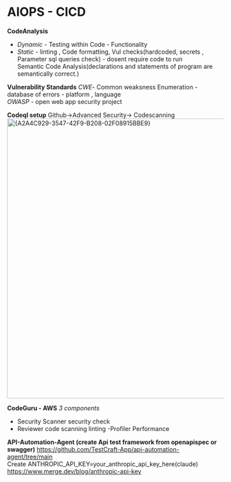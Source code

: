 # AIOPS - CICD

**CodeAnalysis**
- *Dynamic* - Testing within Code - Functionality
- *Static* - linting , Code formatting, Vul checks(hardcoded, secrets , Parameter sql queries check) - dosent require code to run<br>
   Semantic Code Analysis(declarations and statements of program are semantically correct.)

**Vulnerability Standards**
*CWE*- Common weaksness Enumeration - database of errors - platform , language<br>
*OWASP* - open web app security project

**Codeql setup**
Github->Advanced Security-> Codescanning
<img width="650" alt="{A2A4C929-3547-42F9-B208-02F08915BBE9}" src="https://github.com/user-attachments/assets/421b98dc-1b40-4464-8b10-f509bbe6a39c" />

**CodeGuru - AWS**
*3 components* <br>
- Security Scanner security check
- Reviewer code scanning linting
 -Profiler Performance

**API-Automation-Agent (create Api test framework from openapispec or swagger)**
https://github.com/TestCraft-App/api-automation-agent/tree/main<br>
Create ANTHROPIC_API_KEY=your_anthropic_api_key_here(claude) https://www.merge.dev/blog/anthropic-api-key


